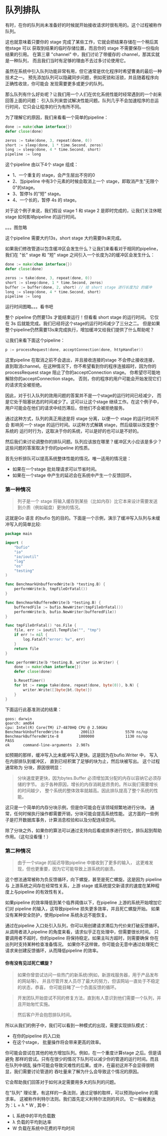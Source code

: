 # 队列排队
有时，在你的队列尚未准备好的时候就开始接收请求时很有用的。这个过程被称作队列。

这也就意味着只要你的 stage 完成了某些工作，它就会把结果存储在一个稍后其他stage 可以
获取到结果的临时存储位置，而且你的 stage 不需要保存一份指向结果的引用。
在第三章 "channel" 中，我们讨论了带缓存的 channel，那其实就是一种队列，
而且我们当时有足够的理由不去过多讨论使用它。

虽然在系统中引入队列功能非常有用，但它通常是优化程序时希望曹勇的最后一种技术之一。
预先添加队列可以隐藏同步问题，例如死锁和活锁，并且随着程序向正确性收敛，你可能会
发现需要更多或更少的队列。

那么队列有什么好处呢？让我们用一个人们在优化系统性能时经常遇到的一个刦来回答上面的问题：
引入队列来尝试解决性能问题。队列几乎不会加速程序的总运行时间，它只会让程序的行为有所不同。

为了理解它的原因，我们来看看一个简单的pipeline：
```go
done := make(chan interface{})
defer close(done)

zeros := take(done, 3, repeat(done, 0))
short := sleep(done, 1 * time.Second, zeros)
long := sleep(done, 4 * time.Second, short)
pipeline := long
```
这个pipeline 由以下4个 stage 组成：
- 1、一个重复的 stage，会产生层出不穷的0
- 2、当pipeline 中有3个元素的时候会取消上一个 stage，即取消产生"无限个0"的stage。
- 3、暂停1s 的"短" stage。
- 4、一个长的，暂停 4s 的 stage。

对于这个例子来说，我们假设 stage 1 和 stage 2 是即时完成的，让我们关注休眠 stage
如何影响pipeline 的运行时间。

。。。图忽略

这个pipeline 需要大约13s，short stage 大约需要9s来完成。

如果我们修改管道以包含缓冲区会发生什么？让我们来看看对于相同的pipeline，我们在
"长" stage 和 "短" stage 之间引入一个长度为2的缓冲区会发生什么：
```go
done := make(chan interface{})
defer close(done)

zeros := take(done, 3, repeat(done, 0))
short := sleep(done, 1 * time.Second, zeros)
buffer := buffer(done, 2, short) // 给 short stage 进行长度为2 的缓冲
long := sleep(done, 4 * time.Second, short)
pipeline := long
```
运行时间图略。。。看书吧

整个 pipeline 仍然要13s 才能结束运行！但看看 short stage 的运行时间。
它仅在 3s 后就能完成。我们已经将这个stage的运行时间减少了三分之二。
但是如果整个pipeline仍然需要13s来完成执行，增加缓冲又给我们提供了什么帮助呢？

让我们来看下面这个pipeline：
```go
p := processRequest(done, acceptConnection(done, httpHandler))
```
这里pipeline 在取消之前不会退出，并且接收连接的stage 不会停止接收连接，
直到取消channel。在这种情况下，你不希望看到你的程序连接超时，因为你的
processRequest stage 阻止了你的acceptConnection stage。
你希望尽可能地解除你的acceptConnection stage。
否则，你的程序的用户可能会开始发现它们的请求完全被拒绝。

因此，对于引入队列的效用问题的答案并不是一个stage的运行时间已经减少，
而是它处于阻塞状态的时间减少了。这可以让这个stage 继续工作。在这个例子中，
用户可能会在他们的请求中经历滞后，但他们不会被拒绝服务。

通过这种方式，队列的真正用途是将 stage 分离，以便一个 stage 的运行时间不会
影响另一个 stage 的运行时间。以这种方式解耦 stage，然后级联以改变整个系统的
运行时行为，这取决于你的系统，可以是好的也可以是不好的。

然后我们来讨论调整你的排队问题。队列应该放在哪里？缓冲区大小应该是多少？
这些问题的答案取决于你的pipeline 的性质。

首先分析排队可以提高系统整体性能的情况。唯一适用的情况是：
- 如果在一个stage 批处理请求可以节省时间。
- 如果在一个stage 中产生的延迟会在系统中产生一个反馈回环。 
  
### 第一种情况
> 列子是一个 stage 将输入缓存到某些（比如内存）比它本来设计需要发送到介质（例如磁盘）更快的情况。
  
这就是Go 语言 的bufio 包的目的。下面是一个示例，演示了缓冲写入队列与未缓冲写入的简单比较:
```go
package main

import (
	"bufio"
	"io"
	"io/ioutil"
	"log"
	"os"
	"testing"
)

func BenchmarkUnbufferedWrite(b *testing.B) {
	performWrite(b, tmpFileOrFatal())
}

func BenchmarkBufferedWrite(b *testing.B) {
	bufferedFile := bufio.NewWriter(tmpFileOrFatal())
	performWrite(b, bufio.NewWriter(bufferedFile))
}

func tmpFileOrFatal() *os.File {
	file, err := ioutil.TempFile("", "tmp")
	if err != nil {
		log.Fatalf("error: %v", err)
	}
	return file
}

func performWrite(b *testing.B, writer io.Writer) {
	done := make(chan interface{})
	defer close(done)

	b.ResetTimer()
	for bt := range take(done, repeat(done, byte(0)), b.N) {
		writer.Write([]byte{bt.(byte)})
	}
}
```
下面运行此基准测试的结果：
```shell
goos: darwin
goarch: amd64
cpu: Intel(R) Core(TM) i7-4870HQ CPU @ 2.50GHz
BenchmarkUnbufferedWrite-8        200113              5570 ns/op
BenchmarkBufferedWrite-8         1000000              1130 ns/op
PASS
ok      command-line-arguments  2.907s
```
如预期的那样，缓冲写入比未缓冲写入更快。这是因为在bufio.Writer 中，
写入在内部排队到缓冲区， 直到已经积累了足够的块为止，然后块被写出。
这个过程通常称为 分块，原因很明显：
> 分块速度更更快，因为bytes.Buffer 必须增加其分配的内存以容纳它必须存储的字节。
出于各种原因，增长的内存消耗是昂贵的。所以我们需要增长的时间越少，
整个系统的整体效率就越高。因此排队提高了整个系统的性能。

这只是一个简单的内存分块示例，但是你可能会在该领域频繁地进行分块。
通常，任何时候执行操作都需要开销，分块可能会提高系统性能。
这方面的一些例子是打开数据库事务，计算消息校验和以及分配连续空间。

除了分块之外，如果你的算法可以通过支持向后看或排序进行优化，排队起到帮助作用。（这句没看懂！）

### 第二种情况
> 由于一个stage 的延迟导致pipeline 中接收到了更多的输入，
这更难发现，但也更重要，因为它可能导致上游系统的崩溃。

这个想法通常被称为负反馈循环，向下螺旋，甚至是死亡螺旋。这是因为 pipeline 与
上游系统之间存在经常性关系，上游 stage 或系统提交新请求的速度在某种程度上与pipeline 
的有效性有关。

如果pipeline 的效率降低到某个临界阈值以下，在pipeline 上游的系统开始增加它们对
pipeline 的输入，这导致pipeline 损失更多效率，并且死亡螺旋开始。
如果没有某种安全防护，使用pipeline 系统永远不能恢复。

通过在pipeline 入口处引入队列，你可以用创建请求滞后为代价来打破反馈循环。
从调用者进入pipeline 的角度来看，请求似乎正在处理中，但需要很长时间。
只要调用者不超时，你的pipeline 将保持稳定。如果主叫方超时，则需要确保
你在出列时支持某种检查准备情况。
如果你不这样做，你可能会无意中通过处理死亡请求来创建反馈循环，从而降低pipeline 的效率。

#### 你有没有见过死亡螺旋？
> 如果你曾尝试访问一些热门的新系统(例如，新游戏服务器，用于产品发布的网站等)，
> 并且尽管开发人员尽了最大的努力，但该网站一直处于不稳定的状态，恭喜，
> 你可能目睹了一个负面反馈的循环。

> 开发团队开始尝试不同的修复方法，直到有人意识到他们需要一个队列，并且开始匆忙实施。

> 然后客户开会抱怨排队时间。

所以从我们的例子中，我们可以看到一种模式的出现，需要实现排队模式：
- 在你的pipeline 的入口处
- 在这个stage， 批量操作将会带来更高的效率。

你可能会尝试在其他的地方增加队列。例如，在一个重度计算stage 之后。但是请避免
那样的尝试。只有在很少的情况下队列可以减少你的管道的运行时间。而且在队列中胡乱
操作可能会导致灾难性的后果。或许，在最初这并不会显得很明显，我们需要讨论管道的
吞吐量来了解为什么会导致这个情况的原因。

它会帮助我们回答对于如何决定需要用多大的队列的问题。

在"队列" 理论里，有这样的一条法则，通过足够的取样，可以预测pipeline 的需求率。
这被称作利特尔法则。我们首先定义利特尔法则的共识。
它一般被表达为：L = λ * W , 其中：
- L 系统中的平均负载数
- λ 负载的平均到达率
- W 负载在系统中花费的平均时间




